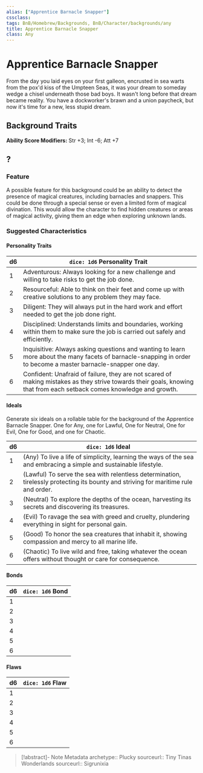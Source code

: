 ```yaml
---
alias: ["Apprentice Barnacle Snapper"]
cssclass: 
tags: BnB/Homebrew/Backgrounds, BnB/Character/backgrounds/any
title: Apprentice Barnacle Snapper
class: Any
---
```


# Apprentice Barnacle Snapper

From the day you laid eyes on your first galleon, encrusted in sea warts from the pox'd kiss of the Umpteen Seas, it was your dream to someday wedge a chisel underneath those bad boys. It wasn't long before that dream became reality. You have a dockworker's brawn and a union paycheck, but now it's time for a new, less stupid dream.

## Background Traits

**Ability Score Modifiers:** Str +3; Int -6; Att +7

## ?

### Feature

A possible feature for this background could be an ability to detect the presence of magical creatures, including barnacles and snappers. This could be done through a special sense or even a limited form of magical divination. This would allow the character to find hidden creatures or areas of magical activity, giving them an edge when exploring unknown lands.

### Suggested Characteristics

#### Personality Traits

| d6 | `dice: 1d6` Personality Trait |
| --- | --- |
| 1 | Adventurous: Always looking for a new challenge and willing to take risks to get the job done. |
| 2 |Resourceful: Able to think on their feet and come up with creative solutions to any problem they may face. |
| 3 | Diligent: They will always put in the hard work and effort needed to get the job done right. |
| 4 | Disciplined: Understands limits and boundaries, working within them to make sure the job is carried out safely and efficiently. |
| 5 |Inquisitive: Always asking questions and wanting to learn more about the many facets of barnacle-snapping in order to become a master barnacle-snapper one day.   |
| 6 | Confident: Unafraid of failure, they are not scared of making mistakes as they strive towards their goals, knowing that from each setback comes knowledge and growth.|

#### Ideals

Generate six ideals on a rollable table for the background of the Apprentice Barnacle Snapper.  One for Any, one for Lawful, One for Neutral, One for Evil, One for Good, and one for Chaotic.

| d6 | `dice: 1d6` Ideal |
| --- | --- |
| 1 | (Any) To live a life of simplicity, learning the ways of the sea and embracing a simple and sustainable lifestyle.|
| 2 |  (Lawful)  To serve the sea with relentless determination, tirelessly protecting its bounty and striving for maritime rule and order.|
| 3 |  (Neutral) To explore the depths of the ocean, harvesting its secrets and discovering its treasures.|
| 4 |  (Evil) To ravage the sea with greed and cruelty, plundering everything in sight for personal gain. |
| 5 |  (Good) To honor the sea creatures that inhabit it, showing compassion and mercy to all marine life. |
| 6 |  (Chaotic) To live wild and free, taking whatever the ocean offers without thought or care for consequence.|

#### Bonds

| d6 | `dice: 1d6` Bond |
| --- | --- |
| 1 |  |
| 2 |  |
| 3 | |
| 4 |  |
| 5 | |
| 6 |  |

#### Flaws

| d6  | `dice: 1d6` Flaw |
| --- | ---------------- |
| 1   |                  |
| 2   |                  |
| 3   |                  |
| 4   |                  |
| 5   |                  |
| 6   |                  |

> [!abstract]- Note Metadata
> archetype:: Plucky
> sourceurl:: Tiny Tinas Wonderlands
> sourceurl:: Sigrunixia
